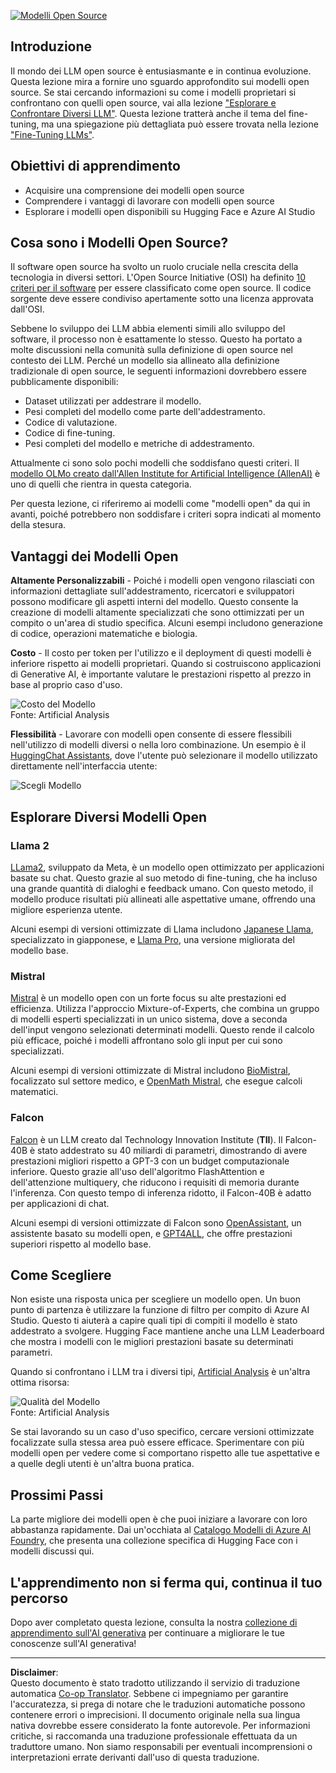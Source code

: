 <!--
CO_OP_TRANSLATOR_METADATA:
{
  "original_hash": "a8b2d4bb727c877ebf9edff8623d16b9",
  "translation_date": "2025-09-06T10:16:41+00:00",
  "source_file": "16-open-source-models/README.md",
  "language_code": "it"
}
-->
[![Modelli Open Source](../../../translated_images/16-lesson-banner.6b56555e8404fda1716382db4832cecbe616ccd764de381f0af6cfd694d05f74.it.png)](https://aka.ms/gen-ai-lesson16-gh?WT.mc_id=academic-105485-koreyst)

## Introduzione

Il mondo dei LLM open source è entusiasmante e in continua evoluzione. Questa lezione mira a fornire uno sguardo approfondito sui modelli open source. Se stai cercando informazioni su come i modelli proprietari si confrontano con quelli open source, vai alla lezione ["Esplorare e Confrontare Diversi LLM"](../02-exploring-and-comparing-different-llms/README.md?WT.mc_id=academic-105485-koreyst). Questa lezione tratterà anche il tema del fine-tuning, ma una spiegazione più dettagliata può essere trovata nella lezione ["Fine-Tuning LLMs"](../18-fine-tuning/README.md?WT.mc_id=academic-105485-koreyst).

## Obiettivi di apprendimento

- Acquisire una comprensione dei modelli open source
- Comprendere i vantaggi di lavorare con modelli open source
- Esplorare i modelli open disponibili su Hugging Face e Azure AI Studio

## Cosa sono i Modelli Open Source?

Il software open source ha svolto un ruolo cruciale nella crescita della tecnologia in diversi settori. L'Open Source Initiative (OSI) ha definito [10 criteri per il software](https://web.archive.org/web/20241126001143/https://opensource.org/osd?WT.mc_id=academic-105485-koreyst) per essere classificato come open source. Il codice sorgente deve essere condiviso apertamente sotto una licenza approvata dall'OSI.

Sebbene lo sviluppo dei LLM abbia elementi simili allo sviluppo del software, il processo non è esattamente lo stesso. Questo ha portato a molte discussioni nella comunità sulla definizione di open source nel contesto dei LLM. Perché un modello sia allineato alla definizione tradizionale di open source, le seguenti informazioni dovrebbero essere pubblicamente disponibili:

- Dataset utilizzati per addestrare il modello.
- Pesi completi del modello come parte dell'addestramento.
- Codice di valutazione.
- Codice di fine-tuning.
- Pesi completi del modello e metriche di addestramento.

Attualmente ci sono solo pochi modelli che soddisfano questi criteri. Il [modello OLMo creato dall'Allen Institute for Artificial Intelligence (AllenAI)](https://huggingface.co/allenai/OLMo-7B?WT.mc_id=academic-105485-koreyst) è uno di quelli che rientra in questa categoria.

Per questa lezione, ci riferiremo ai modelli come "modelli open" da qui in avanti, poiché potrebbero non soddisfare i criteri sopra indicati al momento della stesura.

## Vantaggi dei Modelli Open

**Altamente Personalizzabili** - Poiché i modelli open vengono rilasciati con informazioni dettagliate sull'addestramento, ricercatori e sviluppatori possono modificare gli aspetti interni del modello. Questo consente la creazione di modelli altamente specializzati che sono ottimizzati per un compito o un'area di studio specifica. Alcuni esempi includono generazione di codice, operazioni matematiche e biologia.

**Costo** - Il costo per token per l'utilizzo e il deployment di questi modelli è inferiore rispetto ai modelli proprietari. Quando si costruiscono applicazioni di Generative AI, è importante valutare le prestazioni rispetto al prezzo in base al proprio caso d'uso.

![Costo del Modello](../../../translated_images/model-price.3f5a3e4d32ae00b465325159e1f4ebe7b5861e95117518c6bfc37fe842950687.it.png)  
Fonte: Artificial Analysis

**Flessibilità** - Lavorare con modelli open consente di essere flessibili nell'utilizzo di modelli diversi o nella loro combinazione. Un esempio è il [HuggingChat Assistants](https://huggingface.co/chat?WT.mc_id=academic-105485-koreyst), dove l'utente può selezionare il modello utilizzato direttamente nell'interfaccia utente:

![Scegli Modello](../../../translated_images/choose-model.f095d15bbac922141591fd4fac586dc8d25e69b42abf305d441b84c238e293f2.it.png)

## Esplorare Diversi Modelli Open

### Llama 2

[LLama2](https://huggingface.co/meta-llama?WT.mc_id=academic-105485-koreyst), sviluppato da Meta, è un modello open ottimizzato per applicazioni basate su chat. Questo grazie al suo metodo di fine-tuning, che ha incluso una grande quantità di dialoghi e feedback umano. Con questo metodo, il modello produce risultati più allineati alle aspettative umane, offrendo una migliore esperienza utente.

Alcuni esempi di versioni ottimizzate di Llama includono [Japanese Llama](https://huggingface.co/elyza/ELYZA-japanese-Llama-2-7b?WT.mc_id=academic-105485-koreyst), specializzato in giapponese, e [Llama Pro](https://huggingface.co/TencentARC/LLaMA-Pro-8B?WT.mc_id=academic-105485-koreyst), una versione migliorata del modello base.

### Mistral

[Mistral](https://huggingface.co/mistralai?WT.mc_id=academic-105485-koreyst) è un modello open con un forte focus su alte prestazioni ed efficienza. Utilizza l'approccio Mixture-of-Experts, che combina un gruppo di modelli esperti specializzati in un unico sistema, dove a seconda dell'input vengono selezionati determinati modelli. Questo rende il calcolo più efficace, poiché i modelli affrontano solo gli input per cui sono specializzati.

Alcuni esempi di versioni ottimizzate di Mistral includono [BioMistral](https://huggingface.co/BioMistral/BioMistral-7B?text=Mon+nom+est+Thomas+et+mon+principal?WT.mc_id=academic-105485-koreyst), focalizzato sul settore medico, e [OpenMath Mistral](https://huggingface.co/nvidia/OpenMath-Mistral-7B-v0.1-hf?WT.mc_id=academic-105485-koreyst), che esegue calcoli matematici.

### Falcon

[Falcon](https://huggingface.co/tiiuae?WT.mc_id=academic-105485-koreyst) è un LLM creato dal Technology Innovation Institute (**TII**). Il Falcon-40B è stato addestrato su 40 miliardi di parametri, dimostrando di avere prestazioni migliori rispetto a GPT-3 con un budget computazionale inferiore. Questo grazie all'uso dell'algoritmo FlashAttention e dell'attenzione multiquery, che riducono i requisiti di memoria durante l'inferenza. Con questo tempo di inferenza ridotto, il Falcon-40B è adatto per applicazioni di chat.

Alcuni esempi di versioni ottimizzate di Falcon sono [OpenAssistant](https://huggingface.co/OpenAssistant/falcon-40b-sft-top1-560?WT.mc_id=academic-105485-koreyst), un assistente basato su modelli open, e [GPT4ALL](https://huggingface.co/nomic-ai/gpt4all-falcon?WT.mc_id=academic-105485-koreyst), che offre prestazioni superiori rispetto al modello base.

## Come Scegliere

Non esiste una risposta unica per scegliere un modello open. Un buon punto di partenza è utilizzare la funzione di filtro per compito di Azure AI Studio. Questo ti aiuterà a capire quali tipi di compiti il modello è stato addestrato a svolgere. Hugging Face mantiene anche una LLM Leaderboard che mostra i modelli con le migliori prestazioni basate su determinati parametri.

Quando si confrontano i LLM tra i diversi tipi, [Artificial Analysis](https://artificialanalysis.ai/?WT.mc_id=academic-105485-koreyst) è un'altra ottima risorsa:

![Qualità del Modello](../../../translated_images/model-quality.aaae1c22e00f7ee1cd9dc186c611ac6ca6627eabd19e5364dce9e216d25ae8a5.it.png)  
Fonte: Artificial Analysis

Se stai lavorando su un caso d'uso specifico, cercare versioni ottimizzate focalizzate sulla stessa area può essere efficace. Sperimentare con più modelli open per vedere come si comportano rispetto alle tue aspettative e a quelle degli utenti è un'altra buona pratica.

## Prossimi Passi

La parte migliore dei modelli open è che puoi iniziare a lavorare con loro abbastanza rapidamente. Dai un'occhiata al [Catalogo Modelli di Azure AI Foundry](https://ai.azure.com?WT.mc_id=academic-105485-koreyst), che presenta una collezione specifica di Hugging Face con i modelli discussi qui.

## L'apprendimento non si ferma qui, continua il tuo percorso

Dopo aver completato questa lezione, consulta la nostra [collezione di apprendimento sull'AI generativa](https://aka.ms/genai-collection?WT.mc_id=academic-105485-koreyst) per continuare a migliorare le tue conoscenze sull'AI generativa!

---

**Disclaimer**:  
Questo documento è stato tradotto utilizzando il servizio di traduzione automatica [Co-op Translator](https://github.com/Azure/co-op-translator). Sebbene ci impegniamo per garantire l'accuratezza, si prega di notare che le traduzioni automatiche possono contenere errori o imprecisioni. Il documento originale nella sua lingua nativa dovrebbe essere considerato la fonte autorevole. Per informazioni critiche, si raccomanda una traduzione professionale effettuata da un traduttore umano. Non siamo responsabili per eventuali incomprensioni o interpretazioni errate derivanti dall'uso di questa traduzione.
